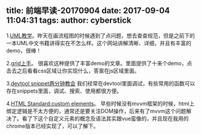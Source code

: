 title: 前端早读-20170904
date: 2017-09-04 11:04:31
tags:
author: cyberstick
---
1.[UML教学](http://www.uml-diagrams.org/sequence-diagrams.html)。昨天在画流程图的时候遇到了点问题，想去查查规范，但是之前下的一本UML中文书籍讲得实在不怎么样。这个网站讲解清晰、详细，并且有丰富的demo，很棒！

2.[grid上手](http://jensimmons.com/post/aug-15-2017/heres-super-quick-way-try-out-css-grid)。
很喜欢这种提供了丰富demo的文章。里面提供了十来个demo，点击去之后看看css区域让你实现什么，答案在js区域里面。

3.[devtool snippet两分钟教会](https://www.alexkras.com/using-code-snippets-in-chrome-developer-tools/)
我们经常在devtool里面调试，有些常用的函数可以存在snippets里面，调试、搜索、使用都很方便。

4.[HTML Standard:custom elements](https://developers.google.com/web/fundamentals/architecture/building-components/customelements#intro)。
早些时候没有mvvm框架的时候，html上绑定逻辑是不太方便的，通常还是要关注DOM操作，后来有了mvvm这个问题解决了。看了下这个自定义元素的概念及语法其实跟vue蛮像的，并且现在我用的chrome版本已经实现了，可以了解下。